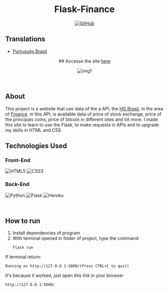 # <div align="center">Flask-Finance</div>

<div align="center">
 <a href="https://github.com/ViniUme/Flask-Finance/blob/master/LICENSE"><img alt="GitHub" src="https://img.shields.io/github/license/ViniUme/Flask-Finance?color=%23e0003e&style=for-the-badge"></a>
</div>

## Translations

- [Purtuguês Brasil]()
 
<div align="center">
 ## Accesse the site <a href="https://flask-finace.herokuapp.com/">here</a>

 ![img1](https://user-images.githubusercontent.com/66230638/148692994-15ad189c-2b0b-40a4-becc-9fa0e84786b9.PNG)

</div>

<br>

## About
 This project is a website that use data of the a API, the <a href="https://hgbrasil.com/">HG Brasil</a>, in the area of <a href="https://hgbrasil.com/status/finance">Finance</a>. in this API, is available data of price of stock exchange, price of the principais coins, price of bitcoin in different sites and lot more. I made this site to learn to use the Flask, to make requests in APIs and to upgrade my skills in HTML and CSS


## Technologies Used

### Front-End
<div>
 
![HTML5](https://img.shields.io/badge/html5-%23E34F26.svg?style=for-the-badge&logo=html5&logoColor=white)
![CSS3](https://img.shields.io/badge/css3-%231572B6.svg?style=for-the-badge&logo=css3&logoColor=white)
 
</div>

### Back-End
<div>
 
 ![Python](https://img.shields.io/badge/python-3670A0?style=for-the-badge&logo=python&logoColor=ffdd54)
 ![Flask](https://img.shields.io/badge/flask-%23000.svg?style=for-the-badge&logo=flask&logoColor=white)
 ![Heroku](https://img.shields.io/badge/heroku-%23430098.svg?style=for-the-badge&logo=heroku&logoColor=white)

 </div>
<br>

## How to run
<ol>
    <li>Install dependencies of program
    <li>With terminal opened in folder of project, type the command:
    
    Flask run
</ol>

If terminal return:

    Running on http://127.0.0.1:5000/(Press CTRL+C to quit)

It's because it worked, just open this link in your browser

    http://127.0.0.1:5000/
